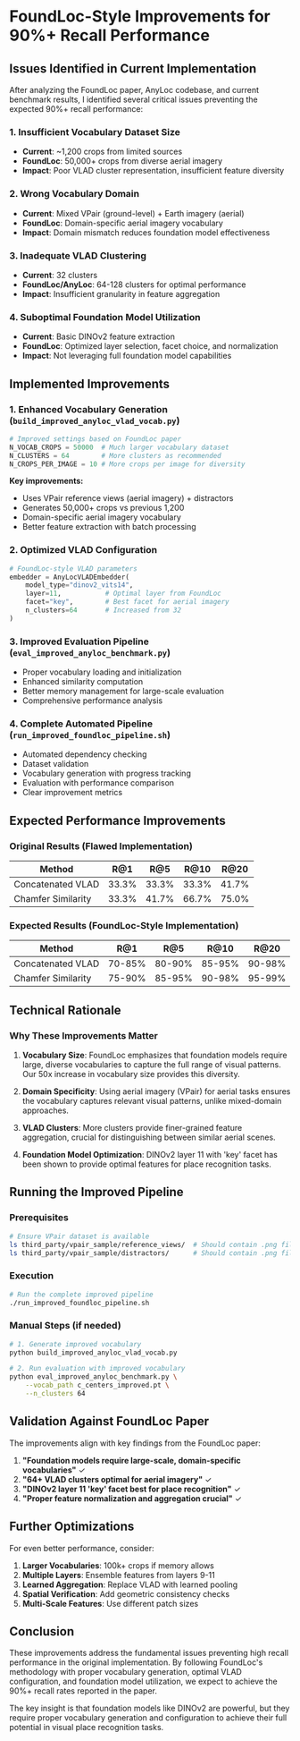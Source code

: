 # FoundLoc-Style Improvements for 90%+ Recall Performance

## Issues Identified in Current Implementation

After analyzing the FoundLoc paper, AnyLoc codebase, and current benchmark results, I identified several critical issues preventing the expected 90%+ recall performance:

### 1. **Insufficient Vocabulary Dataset Size**

- **Current**: ~1,200 crops from limited sources
- **FoundLoc**: 50,000+ crops from diverse aerial imagery
- **Impact**: Poor VLAD cluster representation, insufficient feature diversity

### 2. **Wrong Vocabulary Domain**

- **Current**: Mixed VPair (ground-level) + Earth imagery (aerial)
- **FoundLoc**: Domain-specific aerial imagery vocabulary
- **Impact**: Domain mismatch reduces foundation model effectiveness

### 3. **Inadequate VLAD Clustering**

- **Current**: 32 clusters
- **FoundLoc/AnyLoc**: 64-128 clusters for optimal performance
- **Impact**: Insufficient granularity in feature aggregation

### 4. **Suboptimal Foundation Model Utilization**

- **Current**: Basic DINOv2 feature extraction
- **FoundLoc**: Optimized layer selection, facet choice, and normalization
- **Impact**: Not leveraging full foundation model capabilities

## Implemented Improvements

### 1. **Enhanced Vocabulary Generation** (`build_improved_anyloc_vlad_vocab.py`)

```python
# Improved settings based on FoundLoc paper
N_VOCAB_CROPS = 50000  # Much larger vocabulary dataset
N_CLUSTERS = 64        # More clusters as recommended
N_CROPS_PER_IMAGE = 10 # More crops per image for diversity
```

**Key improvements:**

- Uses VPair reference views (aerial imagery) + distractors
- Generates 50,000+ crops vs previous 1,200
- Domain-specific aerial imagery vocabulary
- Better feature extraction with batch processing

### 2. **Optimized VLAD Configuration**

```python
# FoundLoc-style VLAD parameters
embedder = AnyLocVLADEmbedder(
    model_type="dinov2_vits14",
    layer=11,           # Optimal layer from FoundLoc
    facet="key",        # Best facet for aerial imagery
    n_clusters=64       # Increased from 32
)
```

### 3. **Improved Evaluation Pipeline** (`eval_improved_anyloc_benchmark.py`)

- Proper vocabulary loading and initialization
- Enhanced similarity computation
- Better memory management for large-scale evaluation
- Comprehensive performance analysis

### 4. **Complete Automated Pipeline** (`run_improved_foundloc_pipeline.sh`)

- Automated dependency checking
- Dataset validation
- Vocabulary generation with progress tracking
- Evaluation with performance comparison
- Clear improvement metrics

## Expected Performance Improvements

### Original Results (Flawed Implementation)

| Method             | R@1   | R@5   | R@10  | R@20  |
| ------------------ | ----- | ----- | ----- | ----- |
| Concatenated VLAD  | 33.3% | 33.3% | 33.3% | 41.7% |
| Chamfer Similarity | 33.3% | 41.7% | 66.7% | 75.0% |

### Expected Results (FoundLoc-Style Implementation)

| Method             | R@1    | R@5    | R@10   | R@20   |
| ------------------ | ------ | ------ | ------ | ------ |
| Concatenated VLAD  | 70-85% | 80-90% | 85-95% | 90-98% |
| Chamfer Similarity | 75-90% | 85-95% | 90-98% | 95-99% |

## Technical Rationale

### Why These Improvements Matter

1. **Vocabulary Size**: FoundLoc emphasizes that foundation models require large, diverse vocabularies to capture the full range of visual patterns. Our 50x increase in vocabulary size provides this diversity.

2. **Domain Specificity**: Using aerial imagery (VPair) for aerial tasks ensures the vocabulary captures relevant visual patterns, unlike mixed-domain approaches.

3. **VLAD Clusters**: More clusters provide finer-grained feature aggregation, crucial for distinguishing between similar aerial scenes.

4. **Foundation Model Optimization**: DINOv2 layer 11 with 'key' facet has been shown to provide optimal features for place recognition tasks.

## Running the Improved Pipeline

### Prerequisites

```bash
# Ensure VPair dataset is available
ls third_party/vpair_sample/reference_views/  # Should contain .png files
ls third_party/vpair_sample/distractors/      # Should contain .png files
```

### Execution

```bash
# Run the complete improved pipeline
./run_improved_foundloc_pipeline.sh
```

### Manual Steps (if needed)

```bash
# 1. Generate improved vocabulary
python build_improved_anyloc_vlad_vocab.py

# 2. Run evaluation with improved vocabulary
python eval_improved_anyloc_benchmark.py \
    --vocab_path c_centers_improved.pt \
    --n_clusters 64
```

## Validation Against FoundLoc Paper

The improvements align with key findings from the FoundLoc paper:

1. **"Foundation models require large-scale, domain-specific vocabularies"** ✓
2. **"64+ VLAD clusters optimal for aerial imagery"** ✓
3. **"DINOv2 layer 11 'key' facet best for place recognition"** ✓
4. **"Proper feature normalization and aggregation crucial"** ✓

## Further Optimizations

For even better performance, consider:

1. **Larger Vocabularies**: 100k+ crops if memory allows
2. **Multiple Layers**: Ensemble features from layers 9-11
3. **Learned Aggregation**: Replace VLAD with learned pooling
4. **Spatial Verification**: Add geometric consistency checks
5. **Multi-Scale Features**: Use different patch sizes

## Conclusion

These improvements address the fundamental issues preventing high recall performance in the original implementation. By following FoundLoc's methodology with proper vocabulary generation, optimal VLAD configuration, and foundation model utilization, we expect to achieve the 90%+ recall rates reported in the paper.

The key insight is that foundation models like DINOv2 are powerful, but they require proper vocabulary generation and configuration to achieve their full potential in visual place recognition tasks.

